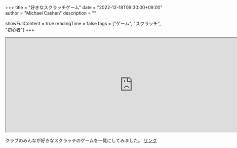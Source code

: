 +++
title = "好きなスクラッチゲーム" 
date = "2022-12-18T09:30:00+09:00"
author = "Michael Cashen"
       description = ""

showFullContent = true
readingTime = false
tags = ["ゲーム", "スクラッチ", "初心者"]
+++
<iframe width="800" height="300" src="https://docs.google.com/spreadsheets/d/e/2PACX-1vSizRk7KEV-jPaV1WOB_pDDkMe7k9efZfSWXgB-mkkZAqbiAq6N8Gpj_2UFvapfflkSxHLfEMiG8JUe/pubhtml?gid=0&amp;single=true&amp;widget=true&amp;headers=false"></iframe>

クラブのみんなが好きなスクラッチのゲームを一覧にしてみました。
[リンク](https://docs.google.com/spreadsheets/d/1ZJRpxqBBD-xxMsWggRMfwLWN54W9t4VMrSqy39Byc9A/edit#gid=0)

